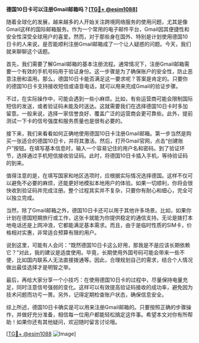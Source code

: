 **德国10日卡可以注册Gmail邮箱吗？[[TG💪+ @esim1088](https://t.me/s/esim1088)]**

随着全球化的发展，越来越多的人开始关注跨境网络服务的使用问题，尤其是像Gmail这样的国际邮箱服务。作为一个常用的电子邮件平台，Gmail因其便捷性和安全性深受全球用户的喜爱。然而，对于那些身在国外、特别是计划使用德国10日卡的人来说，是否能顺利注册Gmail邮箱成了一个让人疑惑的问题。今天，我们就来聊聊这个话题。

首先，我们需要了解Gmail邮箱的基本注册流程。通常情况下，注册Gmail邮箱需要一个有效的手机号码用于验证身份。这一步骤是为了确保账户的安全性，防止恶意注册和滥用。那么，德国10日卡能否满足这一要求呢？答案是肯定的。只要你的德国10日卡支持接收短信或语音电话，就可以用来完成Gmail的验证步骤。

不过，在实际操作中，可能会遇到一些小麻烦。比如，有些运营商可能会限制国际短信的发送，或者验证码未能及时送达。这就需要我们在选择德国10日卡时多加留意。一般来说，选择一家信誉良好、覆盖广泛的运营商会更可靠些。此外，提前测试一下卡的信号强度和服务质量也是很有必要的。

接下来，我们来看看如何正确地使用德国10日卡注册Gmail邮箱。第一步当然是购买一张适合的德国10日卡，并将其激活。然后，打开Gmail官网，点击“创建账户”按钮。在填写基本信息时，输入一个容易记住的用户名和密码。到了验证环节，选择通过手机短信接收验证码。此时，将德国10日卡插入手机，等待验证码的到来。

值得注意的是，在填写国家和地区选项时，应根据实际情况选择德国。这样不仅可以避免不必要的麻烦，还能更好地模拟本地用户的体验。如果一切顺利，你将会很快收到验证码并完成注册。整个过程其实并不复杂，只要你有耐心和细心，完全可以独立完成。

当然，除了Gmail邮箱之外，德国10日卡还可以用于其他许多场景。比如，如果你计划在德国短期旅行或工作，这张卡就能为你提供稳定的通信支持。无论是拨打本地电话还是上网冲浪，它都能满足基本需求。而且，由于是临时性质的SIM卡，价格相对实惠，非常适合预算有限的用户。

说到这里，可能有人会问：“既然德国10日卡这么好用，那我是不是应该长期依赖它？”对此，我的建议是适度使用。毕竟，长期使用外国号码可能会带来一些不便，比如国内联系人无法直接拨通等。因此，合理规划自己的需求，结合个人情况做出最佳选择才是明智之举。

最后，再给大家分享一个小技巧：在使用德国10日卡的过程中，尽量保持电量充足，同时注意信号强弱的变化。这样可以有效提高验证码接收的成功率，避免因为技术问题而功亏一篑。另外，记得定期检查账户状态，确保信息安全。

综上所述，德国10日卡确实是可以用来注册Gmail邮箱的。只要按照正确的步骤操作，并做好充分准备，相信每一位用户都能轻松搞定这件事。希望本文对你有所帮助！如果你还有其他疑问，欢迎随时留言讨论哦。

[[TG💪+ @esim1088](https://t.me/s/esim1088) ![Image](https://i.postimg.cc/4NQfJmqS/Snipaste-2025-05-13-00-14-12.png)]